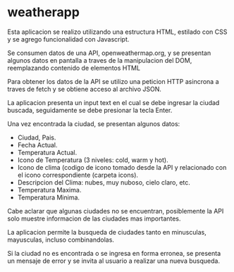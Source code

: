 # weatherapp

Esta aplicacion se realizo utilizando una estructura HTML, estilado con CSS y se agrego funcionalidad con Javascript.

Se consumen datos de una API, openweathermap.org, y se presentan algunos datos en pantalla a traves de la manipulacion del DOM, reemplazando contenido de elementos HTML

Para obtener los datos de la API se utilizo una peticion HTTP asincrona a traves de fetch y se obtiene acceso al archivo JSON.

La aplicacion presenta un input text en el cual se debe ingresar la ciudad buscada, seguidamente se debe presionar la tecla Enter.

Una vez encontrada la ciudad, se presentan algunos datos:

- Ciudad, Pais.
- Fecha Actual.
- Temperatura Actual.
- Icono de Temperatura (3 niveles: cold, warm y hot).
- Icono de clima (codigo de icono tomado desde la API y relacionado con el icono correspondiente (carpeta icons).
- Descripcion del Clima: nubes, muy nuboso, cielo claro, etc.
- Temperatura Maxima.
- Temperatura Minima.


Cabe aclarar que algunas ciudades no se encuentran, posiblemente la API solo muestre informacion de las ciudades mas importantes.

La aplicacion permite la busqueda de ciudades tanto en minusculas, mayusculas, incluso combinandolas.

Si la ciudad no es encontrada o se ingresa en forma erronea, se presenta un mensaje de error y se invita al usuario a realizar una nueva busqueda.
